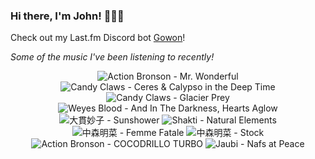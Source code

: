 ### Hi there, I'm John! 🏄🏻‍♂️

Check out my Last.fm Discord bot [Gowon](http://gowon.ca)!

_Some of the music I've been listening to recently!_


<!-- lastfm -->
<p align="center"><img src="https://lastfm.freetls.fastly.net/i/u/64s/540008489e214926c942f91d0241f16c.jpg" title="Action Bronson - Mr. Wonderful"> <img src="https://lastfm.freetls.fastly.net/i/u/64s/b6cb3ed542d54666b415b0fd25ec9432.png" title="Candy Claws - Ceres & Calypso in the Deep Time"> <img src="https://lastfm.freetls.fastly.net/i/u/64s/69d682c1057d45008d669f90c77931ff.png" title="Candy Claws - Glacier Prey"> <img src="https://lastfm.freetls.fastly.net/i/u/64s/8214c56f1e5bc67fcd1f29073dedf822.jpg" title="Weyes Blood - And In The Darkness, Hearts Aglow"> <img src="https://lastfm.freetls.fastly.net/i/u/64s/4c0de41565774f3bcf6730935d6d28aa.png" title="大貫妙子 - Sunshower"> <img src="https://lastfm.freetls.fastly.net/i/u/64s/7508dac961a3c4a9e3a45882cd1c3f3f.jpg" title="Shakti - Natural Elements"> <img src="https://lastfm.freetls.fastly.net/i/u/64s/d2a01741a0855ee249fa9d21097ac5f1.jpg" title="中森明菜 - Femme Fatale"> <img src="https://lastfm.freetls.fastly.net/i/u/64s/b8750de229117f8903e3921ecdd6ab4c.jpg" title="中森明菜 - Stock"> <img src="https://lastfm.freetls.fastly.net/i/u/64s/05f57de0a96e6a765cc884bc45a86198.jpg" title="Action Bronson - COCODRILLO TURBO"> <img src="https://lastfm.freetls.fastly.net/i/u/64s/d9ec97f43aef977c74f5fe7ab5d29d83.jpg" title="Jaubi - Nafs at Peace"> </p>
